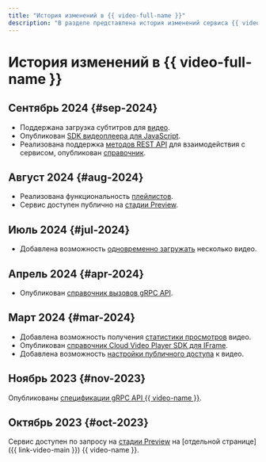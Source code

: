 ```yaml
---
title: "История изменений в {{ video-full-name }}"
description: "В разделе представлена история изменений сервиса {{ video-name }}."
---
```


# История изменений в {{ video-full-name }}

## Сентябрь 2024 {#sep-2024}

* Поддержана загрузка субтитров для [видео](./concepts/videos.md).
* Опубликован [SDK видеоплеера для JavaScript](./sdk/javascript/index.md).
* Реализована поддержка [методов REST API](https://github.com/yandex-cloud/cloudapi/tree/master/yandex/cloud/video) для взаимодействия с сервисом, опубликован [справочник](./api-ref/).

## Август 2024 {#aug-2024}

* Реализована функциональность [плейлистов](./concepts/playlists.md).
* Сервис доступен публично на [стадии Preview](../overview/concepts/launch-stages.md).

## Июль 2024 {#jul-2024}

* Добавлена возможность [одновременно загружать](./operations/video/upload.md#multiple) несколько видео.

## Апрель 2024 {#apr-2024}

* Опубликован [справочник вызовов gRPC API](./api-ref/grpc/).

## Март 2024 {#mar-2024}

* Добавлена возможность получения [статистики просмотров](./operations/video/get-statistics.md) видео.
* Опубликован [справочник Cloud Video Player SDK для IFrame](iframe-sdk.md).
* Добавлена возможность [настройки публичного доступа](./operations/video/publish.md) к видео.

## Ноябрь 2023 {#nov-2023}

Опубликованы [спецификации gRPC API {{ video-name }}](https://github.com/yandex-cloud/cloudapi/tree/master/yandex/cloud/video).

## Октябрь 2023 {#oct-2023}

Сервис доступен по запросу на [стадии Preview](../overview/concepts/launch-stages.md) на [отдельной странице]({{ link-video-main }}) {{ video-name }}.